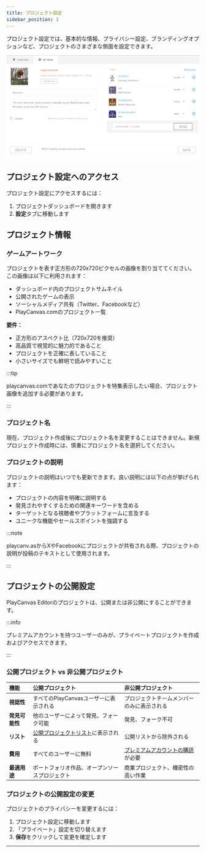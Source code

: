 ```yaml
---
title: プロジェクト設定
sidebar_position: 3
---
```


プロジェクト設定では、基本的な情報、プライバシー設定、ブランディングオプションなど、プロジェクトのさまざまな側面を設定できます。

![プロジェクト設定](/img/user-manual/editor/projects/project-settings.png)

## プロジェクト設定へのアクセス

プロジェクト設定にアクセスするには：

1. プロジェクトダッシュボードを開きます
2. **設定**タブに移動します

## プロジェクト情報

### ゲームアートワーク

<!--
![プロジェクト画像設定](/img/user-manual/dashboard/project-image.png)
-->

プロジェクトを表す正方形の720x720ピクセルの画像を割り当ててください。この画像は以下に利用されます：

- ダッシュボード内のプロジェクトサムネイル
- 公開されたゲームの表示
- ソーシャルメディア共有（Twitter、Facebookなど）
- PlayCanvas.comのプロジェクト一覧

**要件：**

- 正方形のアスペクト比（720x720を推奨）
- 高品質で視覚的に魅力的であること
- プロジェクトを正確に表していること
- 小さいサイズでも鮮明で読みやすいこと

:::tip

playcanvas.comであなたのプロジェクトを特集表示したい場合、プロジェクト画像を追加する必要があります。

:::

### プロジェクト名

現在、プロジェクト作成後にプロジェクト名を変更することはできません。新規プロジェクト作成時には、慎重にプロジェクト名を選択してください。

### プロジェクトの説明

プロジェクトの説明はいつでも更新できます。良い説明には以下の点が挙げられます：

- プロジェクトの内容を明確に説明する
- 発見されやすくするための関連キーワードを含める
- ターゲットとなる視聴者やプラットフォームに言及する
- ユニークな機能やセールスポイントを強調する

:::note

playcanv.asからXやFacebookにプロジェクトが共有される際、プロジェクトの説明が投稿のテキストとして使用されます。

:::

## プロジェクトの公開設定

PlayCanvas Editorのプロジェクトは、公開または非公開にすることができます。

:::info

プレミアムアカウントを持つユーザーのみが、プライベートプロジェクトを作成およびアクセスできます。

:::

### 公開プロジェクト vs 非公開プロジェクト

| 機能         | 公開プロジェクト                       | 非公開プロジェクト                       |
| :----------- | :------------------------------------- | :--------------------------------------- |
| **視認性**   | すべてのPlayCanvasユーザーに表示される | プロジェクトチームメンバーのみに表示される |
| **発見可能性** | 他のユーザーによって発見、フォーク可能   | 発見、フォーク不可                       |
| **リスト**   | [公開プロジェクトリスト](https://playcanvas.com/explore/featured)に表示される | 公開リストから除外される                 |
| **費用**     | すべてのユーザーに無料                 | [プレミアムアカウントの購読](https://playcanvas.com/plans)が必要 |
| **最適用途** | ポートフォリオ作品、オープンソースプロジェクト | 商業プロジェクト、機密性の高い作業     |

### プロジェクトの公開設定の変更

プロジェクトのプライバシーを変更するには：

1. プロジェクト設定に移動します
2. 「プライベート」設定を切り替えます
3. **保存**をクリックして変更を確定します

---

